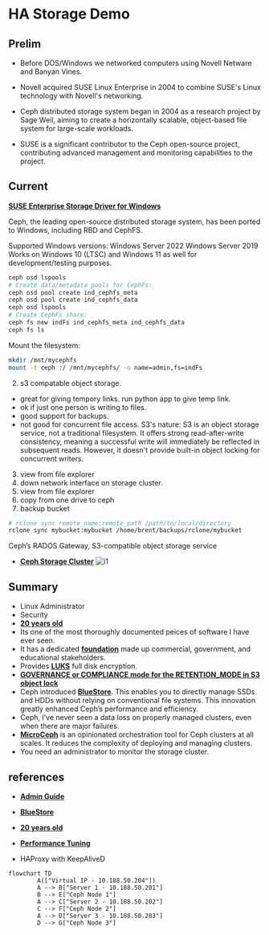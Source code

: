 # HA Storage Demo

## Prelim

- Before DOS/Windows we networked computers using Novell Netware and Banyan Vines.

- Novell acquired SUSE Linux Enterprise in 2004 to combine SUSE's Linux technology with Novell's networking.

- Ceph distributed storage system began in 2004 as a research project by Sage Weil, aiming to create a horizontally scalable, object-based file system for large-scale workloads.

- SUSE is a significant contributor to the Ceph open-source project, contributing advanced management and monitoring capabilities to the project.

## Current

**[SUSE Enterprise Storage Driver for Windows](https://www.suse.com/betaprogram/suse-enterprise-storage-windows-driver-beta/)**

Ceph, the leading open-source distributed storage system, has been ported to Windows, including RBD and CephFS.

Supported Windows versions:
Windows Server 2022
Windows Server 2019
Works on Windows 10 (LTSC) and Windows 11 as well for development/testing purposes.

```bash
ceph osd lspools
# Create data/metadata pools for CephFs:
ceph osd pool create ind_cephfs_meta
ceph osd pool create ind_cephfs_data
ceph osd lspools
# Create CephFs share:
ceph fs new indFs ind_cephfs_meta ind_cephfs_data
ceph fs ls
```

Mount the filesystem:

```bash
mkdir /mnt/mycephfs
mount -t ceph :/ /mnt/mycephfs/ -o name=admin,fs=indFs
```

2. s3 compatable object storage.

- great for giving tempory links.
run python app to give temp link.
- ok if just one person is writing to files.
- good support for backups.
- not good for concurrent file access.
S3's nature: S3 is an object storage service, not a traditional filesystem. It offers strong read-after-write consistency, meaning a successful write will immediately be reflected in subsequent reads. However, it doesn't provide built-in object locking for concurrent writers.

3. view from file explorer
4. down network interface on storage cluster.
5. view from file explorer
6. copy from one drive to ceph
7. backup bucket

```bash
# rclone sync remote_name:remote_path /path/to/local/directory
rclone sync mybucket:mybucket /home/brent/backups/rclone/mybucket
```

Ceph’s RADOS Gateway, S3-compatible object storage service

- **[Ceph Storage Cluster](https://docs.ceph.com/en/reef/architecture/)**
![i1](https://docs.ceph.com/en/reef/_images/stack.png)

## Summary

- Linux Administrator
- Security
- **[20 years old](https://thenewstack.io/ceph-20-years-of-cutting-edge-storage-at-the-edge/#:~:text=Ceph:%2020%20Years%20of%20Cutting,of%20Use%20and%20Privacy%20Policy.)**
- Its one of the most thoroughly documented peices of software I have ever seen.
- It has a dedicated **[foundation](https://ceph.io/en/foundation/)** made up commercial, government, and educational stakeholders.
- Provides **[LUKS](https://jumpcloud.com/blog/how-to-enable-full-disk-encryption-ubuntu-22-04)** full disk encryption.
- **[GOVERNANCE or COMPLIANCE mode for the RETENTION_MODE in S3 object lock](https://www.ibm.com/docs/en/storage-ceph/7.1.0?topic=lifecycle-enabling-object-lock-s3)**
- Ceph introduced **[BlueStore](https://ceph.io/en/news/blog/2017/new-luminous-bluestore/)**. This enables you to directly manage SSDs and HDDs without relying on conventional file systems. This innovation greatly enhanced Ceph’s performance and efficiency.
- Ceph, I’ve never seen a data loss on properly managed clusters, even when there are major failures.
- **[MicroCeph](https://canonical-microceph.readthedocs-hosted.com/)** is an opinionated orchestration tool for Ceph clusters at all scales. It reduces the complexity of deploying and managing clusters.
- You need an administrator to monitor the storage cluster.

## references

- **[Admin Guide](https://docs.ceph.com/en/latest/radosgw/admin/)**
- **[BlueStore](https://ceph.io/en/news/blog/2017/new-luminous-bluestore/)**
- **[20 years old](https://thenewstack.io/ceph-20-years-of-cutting-edge-storage-at-the-edge/#:~:text=Ceph:%2020%20Years%20of%20Cutting,of%20Use%20and%20Privacy%20Policy.)**
- **[Performance Tuning](https://ceph.io/en/news/blog/2022/rocksdb-tuning-deep-dive/)**

- HAProxy with KeepAliveD

```mermaid
flowchart TD
        A(["Virtual IP - 10.188.50.204"])
        A --> B["Server 1 - 10.188.50.201"]
        B --> E["Ceph Node 1"]
        A --> C["Server 2 - 10.188.50.202"]
        C --> F["Ceph Node 2"]
        A --> D["Server 3 - 10.188.50.203"]
        D --> G["Ceph Node 3"]
```
